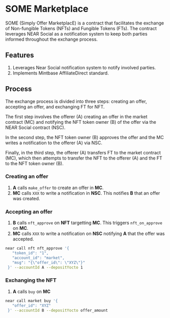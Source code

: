 SOME Marketplace
==================

SOME (Simply Offer MarketplacE) is a contract that facilitates the exchange of Non-fungible Tokens (NFTs) and Fungible Tokens (FTs). The contract leverages NEAR Social as a notification system to keep both parties informed throughout the exchange process.


## Features

1. Leverages Near Social notification system to notify involved parties.
2. Implements Mintbase AffiliateDirect standard. 

## Process

The exchange process is divided into three steps: creating an offer, accepting an offer, and exchanging FT for NFT. 

The first step involves the offerer (A) creating an offer in the market contract (MC) and notifying the NFT token owner (B) of the offer via the NEAR Social contract (NSC). 

In the second step, the NFT token owner (B) approves the offer and the MC writes a notification to the offerer (A) via NSC. 

Finally, in the third step, the offerer (A) transfers FT to the market contract (MC), which then attempts to transfer the NFT to the offerer (A) and the FT to the NFT token owner (B).

### Creating an offer

1. **A** calls `make_offer` to create an offer in **MC**.
2. **MC** calls `XXX` to write a notification in **NSC**. This notifies **B** that an offer was created.

### Accepting an offer

1. **B** calls `nft_approve` on **NFT** targetting **MC**. This triggers `nft_on_approve` on **MC**.
2. **MC** calls `XXX` to write a notification on **NSC** notifying **A** that the offer was accepted.

```sh
near call nft nft_approve '{
   "token_id": "1",
   "account_id": "market",
   "msg": "{\"offer_id\": \"XYZ\"}"
 }' --accountId A --depositYocto 1
```

### Exchanging the NFT

1. **A** calls `buy` on **MC**

```sh
near call market buy '{
   "offer_id": "XYZ" 
 }' --accountId B --depositYocto offer_amount
```